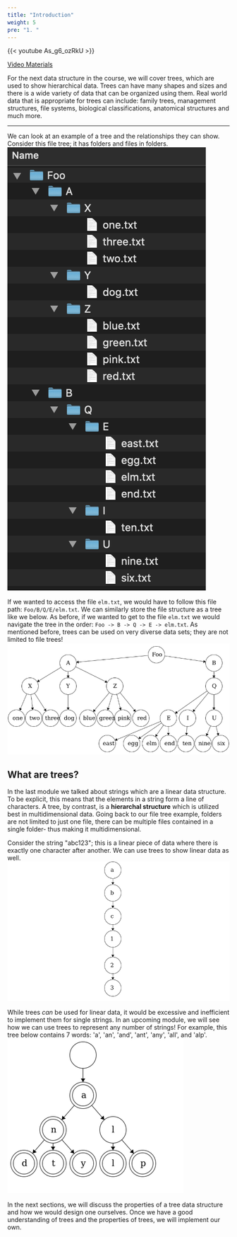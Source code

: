 ```yaml
---
title: "Introduction"
weight: 5
pre: "1. "
---
```

{{< youtube As_g6_ozRkU  >}}

[Video Materials](video)

For the next data structure in the course, we will cover trees, which are used to show hierarchical data. Trees can have many shapes and sizes and there is a wide variety of data that can be organized using them. Real world data that is appropriate for trees can include: family trees, management structures, file systems, biological classifications, anatomical structures and much more. 

---

We can look at an example of a tree and the relationships they can show. Consider this file tree; it has folders and files in folders.
![File Tree](/images/2/2FileTree.png)

If we wanted to access the file `elm.txt`, we would have to follow this file path: `Foo/B/Q/E/elm.txt`. We can similarly store the file structure as a tree like we below. As before, if we wanted to get to the file `elm.txt` we would navigate the tree in the order: `Foo -> B -> Q -> E -> elm.txt`. As mentioned before, trees can be used on very diverse data sets; they are not limited to file trees! 
![File Tree as Tree](/images/2/2Tree_FileTree.png)


## What are trees?
In the last module we talked about strings which are a linear data structure. To be explicit, this means that the elements in a string form a line of characters. A tree, by contrast, is a **hierarchal structure** which is utilized best in multidimensional data. Going back to our file tree example, folders are not limited to just one file, there can be multiple files contained in a single folder- thus making it multidimensional. 

Consider the string "abc123"; this is a linear piece of data where there is exactly one character after another. We can use trees to show linear data as well. 
![String as Tree](/images/2/2Tree_String.png)

While trees *can* be used for linear data, it would be excessive and inefficient to implement them for single strings. In an upcoming module, we will see how we can use trees to represent any number of strings! For example, this tree below contains 7 words: 'a', 'an', 'and', 'ant', 'any', 'all', and 'alp'.
![Small Words](/images/2/2Tree_SmallWords.png)

In the next sections, we will discuss the properties of a tree data structure and how we would design one ourselves. Once we have a good understanding of trees and the properties of trees, we will implement our own. 
